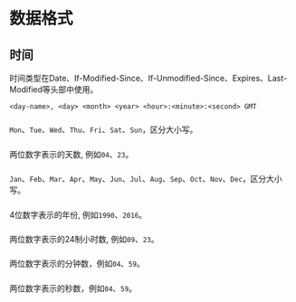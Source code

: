 # 数据格式

## 时间

时间类型在Date、If-Modified-Since、If-Unmodified-Since、Expires、Last-Modified等头部中使用。

```
<day-name>, <day> <month> <year> <hour>:<minute>:<second> GMT
```

##### <day-name>
 
`Mon`、`Tue`、`Wed`、`Thu`、`Fri`、`Sat`、`Sun`，区分大小写。

##### <day>

两位数字表示的天数, 例如`04`、`23`。

##### <month>

`Jan`、`Feb`、`Mar`、`Apr`、`May`、`Jun`、`Jul`、`Aug`、`Sep`、`Oct`、`Nov`、`Dec`，区分大小写。

##### <year>

4位数字表示的年份, 例如`1990`、`2016`。

##### <hour>

两位数字表示的24制小时数, 例如`09`、`23`。

##### <minute>

两位数字表示的分钟数，例如`04`、`59`。

##### <second>

两位数字表示的秒数，例如`04`、`59`。
